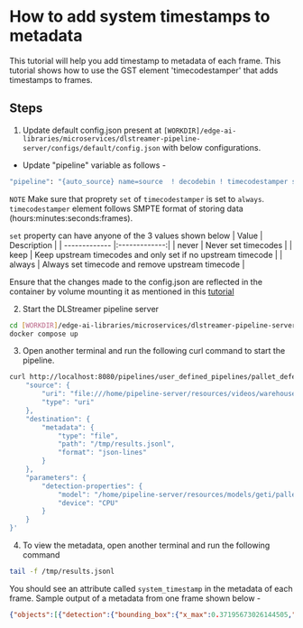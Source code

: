 # How to add system timestamps to metadata

This tutorial will help you add timestamp to metadata of each frame. This tutorial shows how to use the GST element 'timecodestamper' that adds timestamps to frames.

## Steps 
1. Update default config.json present at `[WORKDIR]/edge-ai-libraries/microservices/dlstreamer-pipeline-server/configs/default/config.json` with below configurations. 

* Update "pipeline" variable as follows -
```sh
"pipeline": "{auto_source} name=source  ! decodebin ! timecodestamper set=always ! videoconvert ! gvadetect name=detection model-instance-id=inst0 ! queue ! gvafpscounter ! gvametaconvert add-empty-results=true name=metaconvert ! gvametapublish name=destination ! appsink name=appsink",
```

`NOTE` Make sure that proprety `set` of `timecodestamper` is set to `always`. `timecodestamper` element follows SMPTE format of storing data (hours:minutes:seconds:frames). 

`set` property can have anyone of the 3 values shown below
| Value  | Description |
| ------------- |:-------------:|
| never | Never set timecodes |
| keep | Keep upstream timecodes and only set if no upstream timecode |
| always | Always set timecode and remove upstream timecode |

Ensure that the changes made to the config.json are reflected in the container by volume mounting it as mentioned in this [tutorial](../../../how-to-change-dlstreamer-pipeline.md#how-to-change-deep-learning-streamer-pipeline)

2. Start the DLStreamer pipeline server
```sh
cd [WORKDIR]/edge-ai-libraries/microservices/dlstreamer-pipeline-server/docker/    
docker compose up
```

3. Open another terminal and run the following curl command to start the pipeline. 
```sh
curl http://localhost:8080/pipelines/user_defined_pipelines/pallet_defect_detection -X POST -H 'Content-Type: application/json' -d '{
    "source": {
        "uri": "file:///home/pipeline-server/resources/videos/warehouse.avi",
        "type": "uri"
    },
    "destination": {
        "metadata": {
            "type": "file",
            "path": "/tmp/results.jsonl",
            "format": "json-lines"
        }
    },
    "parameters": {
        "detection-properties": {
            "model": "/home/pipeline-server/resources/models/geti/pallet_defect_detection/deployment/Detection/model/model.xml",
            "device": "CPU"
        }
    }
}'
```

4. To view the metadata, open another terminal and run the following command
```sh
tail -f /tmp/results.jsonl
```

You should see an attribute called `system_timestamp` in the metadata of each frame. Sample output of a metadata from one frame shown below - 
```json
{"objects":[{"detection":{"bounding_box":{"x_max":0.37195673026144505,"x_min":0.02789940871298313,"y_max":0.7120070457458496,"y_min":0.17735711733500162},"confidence":0.9217351078987122,"label":"box","label_id":0},"h":257,"region_id":2319,"roi_type":"box","w":220,"x":18,"y":85},{"detection":{"bounding_box":{"x_max":0.17977098003029823,"x_min":0.06219940260052681,"y_max":0.42195435365041095,"y_min":0.3419050375620524},"confidence":0.9094383120536804,"label":"shipping_label","label_id":1},"h":38,"region_id":2320,"roi_type":"shipping_label","w":75,"x":40,"y":164}],"resolution":{"height":480,"width":640},"system_timestamp":"2025-06-02T08:15:14.870:+0000","tags":{},"timestamp":7766666666}
```